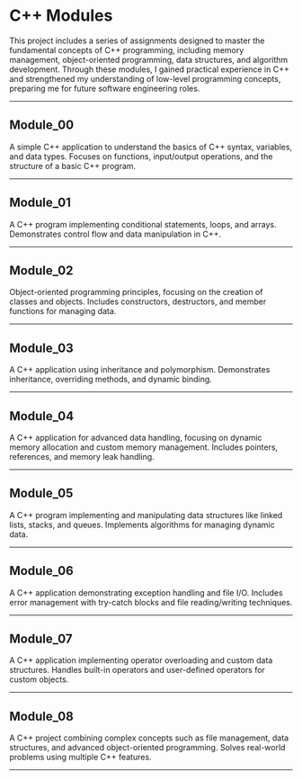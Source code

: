 # C++ Modules

This project includes a series of assignments designed to master the fundamental concepts of C++ programming, including memory management, object-oriented programming, data structures, and algorithm development. Through these modules, I gained practical experience in C++ and strengthened my understanding of low-level programming concepts, preparing me for future software engineering roles.

---

## Module_00

A simple C++ application to understand the basics of C++ syntax, variables, and data types. Focuses on functions, input/output operations, and the structure of a basic C++ program.

---

## Module_01

A C++ program implementing conditional statements, loops, and arrays. Demonstrates control flow and data manipulation in C++.

---

## Module_02

Object-oriented programming principles, focusing on the creation of classes and objects. Includes constructors, destructors, and member functions for managing data.

---

## Module_03

A C++ application using inheritance and polymorphism. Demonstrates inheritance, overriding methods, and dynamic binding.

---

## Module_04

A C++ application for advanced data handling, focusing on dynamic memory allocation and custom memory management. Includes pointers, references, and memory leak handling.

---

## Module_05

A C++ program implementing and manipulating data structures like linked lists, stacks, and queues. Implements algorithms for managing dynamic data.

---

## Module_06

A C++ application demonstrating exception handling and file I/O. Includes error management with try-catch blocks and file reading/writing techniques.

---

## Module_07

A C++ application implementing operator overloading and custom data structures. Handles built-in operators and user-defined operators for custom objects.

---

## Module_08

A C++ project combining complex concepts such as file management, data structures, and advanced object-oriented programming. Solves real-world problems using multiple C++ features.

---

